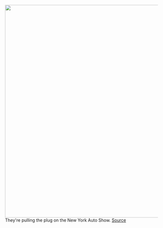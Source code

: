 <img src='https://cdn.vox-cdn.com/thumbor/O-YbWztrwyv1xwB-DrHxeiUJ0C8=/0x0:2040x1360/1200x800/filters:focal(857x517:1183x843)/cdn.vox-cdn.com/uploads/chorus_image/image/66833640/akrales_180328_2315_0942.0.jpg' width='700px' /><br/>
They're pulling the plug on the New York Auto Show.
<a href='https://www.theverge.com/2020/5/22/21267785/new-york-international-auto-show-nyais-2020-canceled-coronavirus'> Source <a/>